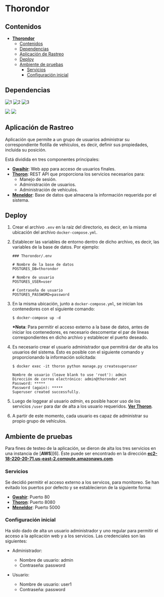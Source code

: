 # **Thorondor**

## Contenidos

- [**Thorondor**](#thorondor)
  - [Contenidos](#contenidos)
  - [Dependencias](#dependencias)
  - [Aplicación de Rastreo](#aplicaci%C3%B3n-de-rastreo)
  - [Deploy](#deploy)
  - [Ambiente de pruebas](#ambiente-de-pruebas)
    - [Servicios](#servicios)
    - [Configuración inicial](#configuraci%C3%B3n-inicial)

## Dependencias

![1](https://img.shields.io/badge/Thoron-1.0-darkred.svg)
![2](https://img.shields.io/badge/Meneldor-1.0-darkred.svg)
![3](https://img.shields.io/badge/Gwaihir-1.0-darkred.svg)

![](https://img.shields.io/badge/docker-*-blue.svg)
![](https://img.shields.io/badge/docker--compose-*-blue.svg)


## Aplicación de Rastreo

Aplicación que permite a un grupo de usuarios administrar su correspondiente flotilla de vehículos, es decir, definir sus propiedades, incluida su posición.

Está dividida en tres componentes principales:

- [**Gwaihir**][3]: Web app para acceso de usuarios finales.
- [**Thoron**][1]: REST API que proporciona los servicios necesarios para:
  - Manejo de sesión.
  - Administración de usuarios.
  - Administración de vehículos.
- [**Meneldor**][2]: Base de datos que almacena la información requerida por el sistema.

## Deploy

1. Crear el archivo `.env` en la raíz del directorio, es decir, en la misma ubicación del archivo `docker-compose.yml`.
   
2. Establecer las variables de entorno dentro de dicho archivo, es decir, las variables de la base de datos. Por ejemplo:
    ```
    ### Thorondor/.env
    
    # Nombre de la base de datos
    POSTGRES_DB=thorondor
    
    # Nombre de usuario
    POSTGRES_USER=user
    
    # Contraseña de usuario
    POSTGRES_PASSWORD=password
    ```

3. En la misma ubicación, junto a `docker-compose.yml`, se inician los contenedores con el siguiente comando:
   ```
   $ docker-compose up -d
   ```
   **\*Nota**: Para permitir el acceso externo a la base de datos, antes de iniciar los contenedores, es necesario descomentar el par de líneas correspondientes en dicho archivo y establecer el puerto deseado.

4. Es necesario crear el usuario administrador que permitirá dar de alta los usuarios del sistema. Ésto es posible con el siguiente comando y proporcionando la información solicitada:
   ```
   $ docker exec -it thoron python manage.py createsuperuser
   
   Nombre de usuario (leave blank to use 'root'): admin
   Dirección de correo electrónico: admin@thorondor.net
   Password: *****
   Password (again): ***** 
   Superuser created successfully.
   ```
5. Luego de loggear al usuario *admin*, es posible hacer uso de los servicios `/user` para dar de alta a los usuario requeridos. [**Ver Thoron**][1].

6. A partir de este momento, cada usuario es capaz de administrar su propio grupo de vehículos.


## Ambiente de pruebas

Para fines de testeo de la aplicación, se dieron de alta los tres servicios en una instancia de [**AWS**][6]. Éste puede ser encontrado en la dirección [**ec2-18-220-20-71.us-east-2.compute.amazonaws.com**](http://ec2-18-220-20-71.us-east-2.compute.amazonaws.com).

### Servicios

Se decidió permitir el acceso externo a los servicos, para monitoreo. Se han evitado los puertos por defecto y se establecieron de la siguiente forma:
- [**Gwahir**][3]: Puerto 80 
- [**Thoron**][1]: Puerto 8080
- [**Meneldor**][2]: Puerto 5000

### Configuración inicial

Ha sido dado de alta un usuario administrador y uno regular para permitir el acceso a la aplicación web y a los servicios. Las credenciales son las siguientes:
- Administrador:
  - Nombre de usuario: admin
  - Contraseña: password

- Usuario:
  - Nombre de usuario: user1
  - Contraseña: password


[1]: Thoron/README.md
[2]: Meneldor/README.md
[3]: Gwaihir/README.md